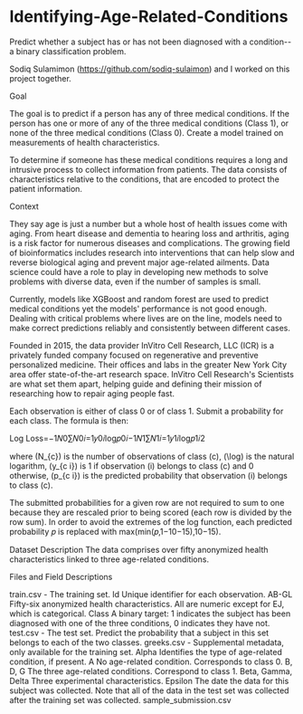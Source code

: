 # Identifying-Age-Related-Conditions
Predict whether a subject has or has not been diagnosed with a condition-- a binary classification problem.

Sodiq Sulamimon (https://github.com/sodiq-sulaimon) and I worked on this project together.

Goal

The goal is to predict if a person has any of three medical conditions. If the person has one or more of any of the three medical conditions (Class 1), or none of the three medical conditions (Class 0). Create a model trained on measurements of health characteristics.

To determine if someone has these medical conditions requires a long and intrusive process to collect information from patients. The data consists of characteristics relative to the conditions, that are encoded to protect the patient information.

Context

They say age is just a number but a whole host of health issues come with aging. From heart disease and dementia to hearing loss and arthritis, aging is a risk factor for numerous diseases and complications. The growing field of bioinformatics includes research into interventions that can help slow and reverse biological aging and prevent major age-related ailments. Data science could have a role to play in developing new methods to solve problems with diverse data, even if the number of samples is small.

Currently, models like XGBoost and random forest are used to predict medical conditions yet the models' performance is not good enough. Dealing with critical problems where lives are on the line, models need to make correct predictions reliably and consistently between different cases.

Founded in 2015, the data provider InVitro Cell Research, LLC (ICR) is a privately funded company focused on regenerative and preventive personalized medicine. Their offices and labs in the greater New York City area offer state-of-the-art research space. InVitro Cell Research's Scientists are what set them apart, helping guide and defining their mission of researching how to repair aging people fast.

Each observation is either of class 0 or of class 1. Submit a probability for each class. The formula is then:

Log Loss=−1𝑁0∑𝑁0𝑖=1𝑦0𝑖log𝑝0𝑖−1𝑁1∑𝑁1𝑖=1𝑦1𝑖log𝑝1𝑖2

where (N_{c}) is the number of observations of class (c), (\log) is the natural logarithm, (y_{c i}) is 1 if observation (i) belongs to class (c) and 0 otherwise, (p_{c i}) is the predicted probability that observation (i) belongs to class (c).

The submitted probabilities for a given row are not required to sum to one because they are rescaled prior to being scored (each row is divided by the row sum). In order to avoid the extremes of the log function, each predicted probability 𝑝 is replaced with max(min(𝑝,1−10−15),10−15).

Dataset Description
The data comprises over fifty anonymized health characteristics linked to three age-related conditions. 

Files and Field Descriptions

train.csv - The training set.
Id Unique identifier for each observation.
AB-GL Fifty-six anonymized health characteristics. All are numeric except for EJ, which is categorical.
Class A binary target: 1 indicates the subject has been diagnosed with one of the three conditions, 0 indicates they have not.
test.csv - The test set. Predict the probability that a subject in this set belongs to each of the two classes.
greeks.csv - Supplemental metadata, only available for the training set.
Alpha Identifies the type of age-related condition, if present.
A No age-related condition. Corresponds to class 0.
B, D, G The three age-related conditions. Correspond to class 1.
Beta, Gamma, Delta Three experimental characteristics.
Epsilon The date the data for this subject was collected. Note that all of the data in the test set was collected after the training set was collected.
sample_submission.csv
